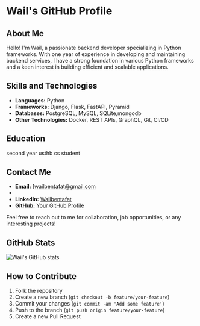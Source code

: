 # Wail's GitHub Profile

## About Me
Hello! I'm Wail, a passionate backend developer specializing in Python frameworks. With one year of experience in developing and maintaining backend services, I have a strong foundation in various Python frameworks and a keen interest in building efficient and scalable applications.

## Skills and Technologies
- **Languages:** Python
- **Frameworks:** Django, Flask, FastAPI, Pyramid
- **Databases:** PostgreSQL, MySQL, SQLite,mongodb
- **Other Technologies:** Docker, REST APIs, GraphQL, Git, CI/CD



## Education
 second year usthb cs student 

## Contact Me
- **Email:** [wailbentafat@gmail.com
- 
- **LinkedIn:** [Wailbentafat ](https://www.linkedin.com/wailbentafat)
- **GitHub:** [Your GitHub Profile](https://github.com/wailbentafat)

Feel free to reach out to me for collaboration, job opportunities, or any interesting projects!

## GitHub Stats
![Wail's GitHub stats](https://github-readme-stats.vercel.app/api?username=yourusername&show_icons=true&theme=radical)

## How to Contribute
1. Fork the repository
2. Create a new branch (`git checkout -b feature/your-feature`)
3. Commit your changes (`git commit -am 'Add some feature'`)
4. Push to the branch (`git push origin feature/your-feature`)
5. Create a new Pull Request
